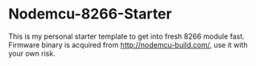 # Nodemcu-8266-Starter

This is my personal starter template to get into fresh 8266 module fast.
Firmware binary is acquired from http://nodemcu-build.com/, use it with your own risk.
